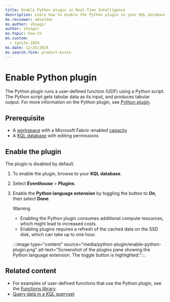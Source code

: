 ```yaml
---
title: Enable Python plugin in Real-Time Intelligence
description: Learn how to enable the Python plugin in your KQL database.
ms.reviewer: adieldar
ms.author: shsagir
author: shsagir
ms.topic: how-to
ms.custom:
  - ignite-2024
ms.date: 12/25/2024
ms.search.form: product-kusto
---
```


# Enable Python plugin

The Python plugin runs a user-defined function (UDF) using a Python script. The Python script gets tabular data as its input, and produces tabular output. For more information on the Python plugin, see [Python plugin](/azure/data-explorer/kusto/query/pythonplugin?context=%2Ffabric%2Fcontext%2Fcontext-rti&pivots=fabric).

## Prerequisite

* A [workspace](../fundamentals/create-workspaces.md) with a Microsoft Fabric-enabled [capacity](../enterprise/licenses.md#capacity)
* A [KQL database](create-database.md) with editing permissions

## Enable the plugin

The plugin is disabled by default.

1. To enable the plugin, browse to your **KQL database**.
1. Select **Eventhouse** > **Plugins**.
1. Enable the **Python language extension** by toggling the button to **On**, then select **Done**.

    > [!WARNING]
    >
    > - Enabling the Python plugin consumes additional compute resources, which might lead to increased costs.
    > - Enabling plugins requires a refresh of the cached data on the SSD disk, which can take up to one hour.

    :::image type="content" source="media/python-plugin/enable-python-plugin.png" alt-text="Screenshot of the plugins pane showing the Python language extension. The toggle button is highlighted.":::

## Related content

* For examples of user-defined functions that use the Python plugin, see the [Functions library](/azure/data-explorer/kusto/functions-library/functions-library?context=%2Ffabric%2Fcontext%2Fcontext-rti&pivots=fabric).
* [Query data in a KQL queryset](kusto-query-set.md)
